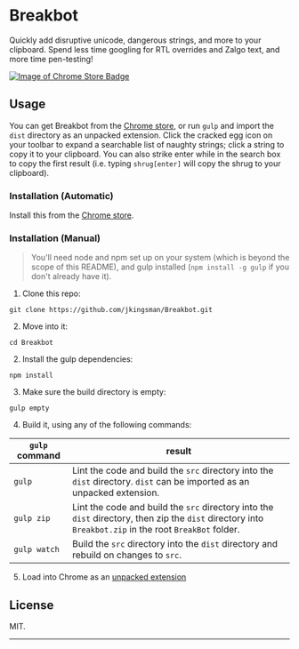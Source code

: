 # Breakbot
Quickly add disruptive unicode, dangerous strings, and more to your clipboard. Spend less time googling for RTL overrides and Zalgo text, and more time pen-testing!


[![Image of Chrome Store Badge](https://developer.chrome.com/webstore/images/ChromeWebStore_Badge_v2_340x96.png)](https://chrome.google.com/webstore/detail/paljnfjjeclclieknpdeljeilmmoheog)

## Usage
You can get Breakbot from the [Chrome store](https://chrome.google.com/webstore/detail/paljnfjjeclclieknpdeljeilmmoheog), or run `gulp` and import the `dist` directory as an unpacked extension. Click the cracked egg icon on your toolbar to expand a searchable list of naughty strings; click a string to copy it to your clipboard. You can also strike enter while in the search box to copy the first result (i.e. typing `shrug[enter]` will copy the shrug to your clipboard).

### Installation (Automatic)
Install this from the [Chrome store](https://chrome.google.com/webstore/detail/paljnfjjeclclieknpdeljeilmmoheog).

### Installation (Manual)

> You'll need node and npm set up on your system (which is beyond the scope of this README), and gulp installed (`npm install -g gulp` if you don't already have it).

1. Clone this repo:

  `git clone https://github.com/jkingsman/Breakbot.git`

2. Move into it:

  `cd Breakbot`

2. Install the gulp dependencies:

  `npm install`

3. Make sure the build directory is empty:

  `gulp empty`

4. Build it, using any of the following commands:

  | `gulp` command  | result |
  | ------------- | ------------- |
  | `gulp`  | Lint the code and build the `src` directory into the `dist` directory. `dist` can be imported as an unpacked extension.  |
  | `gulp zip`  | Lint the code and build the `src` directory into the `dist` directory, then zip the `dist` directory into `Breakbot.zip` in the root `BreakBot` folder.  |
  | `gulp watch`  | Build the `src` directory into the `dist` directory and rebuild on changes to `src`.  |

5. Load into Chrome as an [unpacked extension](http://techapple.net/2015/09/how-to-install-load-unpacked-extension-in-google-chrome-browser-os-chromebooks/)

## License
MIT.

***
